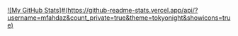 [![My GitHub Stats]#(https://github-readme-stats.vercel.app/api/?username=mfahdaz&count_private=true&theme=tokyonight&showicons=true)]()
